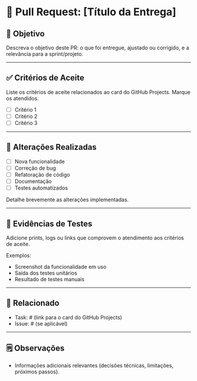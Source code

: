 # 📌 Pull Request: [Título da Entrega]

## 🎯 Objetivo
Descreva o objetivo deste PR: o que foi entregue, ajustado ou corrigido, e a relevância para a sprint/projeto.

---

## ✅ Critérios de Aceite
Liste os critérios de aceite relacionados ao card do GitHub Projects. Marque os atendidos.

- [ ] Critério 1  
- [ ] Critério 2  
- [ ] Critério 3  

---

## 🔄 Alterações Realizadas
- [ ] Nova funcionalidade  
- [ ] Correção de bug  
- [ ] Refatoração de código  
- [ ] Documentação  
- [ ] Testes automatizados  

Detalhe brevemente as alterações implementadas.

---

## 🧪 Evidências de Testes
Adicione prints, logs ou links que comprovem o atendimento aos critérios de aceite.

Exemplos:  
- Screenshot da funcionalidade em uso  
- Saída dos testes unitários  
- Resultado de testes manuais  

---

## 📎 Relacionado
- Task: # (link para o card do GitHub Projects)  
- Issue: # (se aplicável)  

---

## 🗒️ Observações
- Informações adicionais relevantes (decisões técnicas, limitações, próximos passos).  
